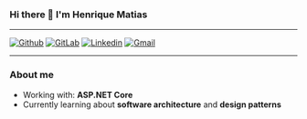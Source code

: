 ### Hi there 👋 I'm Henrique Matias

---
[![Github](https://img.shields.io/badge/-Github-000?style=flat&logo=Github&logoColor=white)](https://github.com/hm-henriquematias)
[![GitLab](https://img.shields.io/badge/gitlab-%23181717.svg?style=flat&logo=gitlab&logoColor=white)](https://gitlab.com/hm-henriquematias)
[![Linkedin](https://img.shields.io/badge/-LinkedIn-blue?style=flat&logo=Linkedin&logoColor=white)](https://www.linkedin.com/in/henrique-matias)
[![Gmail](https://img.shields.io/badge/-Gmail-c14438?style=flat&logo=Gmail&logoColor=white)](mailto:henriquematiasdesouza@gmail.com)

---

### About me
- Working with: **ASP.NET Core**
- Currently learning about **software architecture** and **design patterns**
